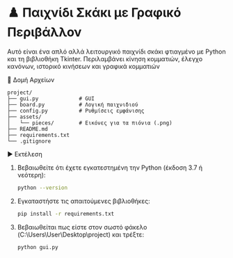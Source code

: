 # ♟️ Παιχνίδι Σκάκι με Γραφικό Περιβάλλον

Αυτό είναι ένα απλό αλλά λειτουργικό παιχνίδι σκάκι φτιαγμένο με Python και τη βιβλιοθήκη Tkinter. Περιλαμβάνει κίνηση κομματιών, έλεγχο κανόνων, ιστορικό κινήσεων και γραφικά κομματιών


📁 Δομή Αρχείων

```
project/
├── gui.py             # GUI
├── board.py           # Λογική παιχνιδιού
├── config.py          # Ρυθμίσεις εμφάνισης
├── assets/
│   └── pieces/        # Εικόνες για τα πιόνια (.png)
├── README.md
├── requirements.txt
└── .gitignore
```

▶️ Εκτέλεση

1. Βεβαιωθείτε ότι έχετε εγκατεστημένη την Python (έκδοση 3.7 ή νεότερη):
    ```bash
    python --version
    ```

1. Εγκαταστήστε τις απαιτούμενες βιβλιοθήκες:
    ```bash
    pip install -r requirements.txt
    ```

2. Βεβαιωθείται πως είστε στον σωστό φάκελο (C:\Users\User\Desktop\project) και τρέξτε:
    ```bash
    python gui.py
    ```